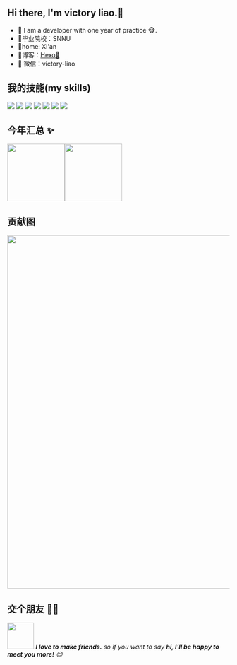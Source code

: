 ## Hi there, I'm victory liao.👋

- 🌹 I am a developer with one year of practice 🐵.
- 🏫毕业院校：SNNU
- 🏬home: Xi'an
- 📝博客：[Hexo💬](https://victory-liao.github.io/)
- 💌 微信：victory-liao

## 我的技能(my skills)   

![](https://img.shields.io/badge/-Python-3e74a2?style=flat-square&logo=Python&logoColor=fff)
![](https://img.shields.io/badge/-Java-4C7491?style=flat-square&logo=java&logoColor=fff)
![](https://img.shields.io/badge/-Docker-2496ED?style=flat-square&logo=Docker&logoColor=fff)
![](https://img.shields.io/badge/-Linux-000000?style=flat-square&logo=Linux&logoColor=fff)
![](https://img.shields.io/badge/-MySQL-4479A1?style=flat-square&logo=MySQL&logoColor=fff)
![](https://img.shields.io/badge/-Redis-DC382D?style=flat-square&logo=Redis&logoColor=fff)
![](https://img.shields.io/badge/-Git-E84E31?style=flat-square&logo=Git&logoColor=fff)

## 今年汇总 ✨

<img align="" height="130px" src="https://github-readme-stats.vercel.app/api?username=victory-liao&hide_title=true&hide_border=true&show_icons=true&include_all_commits=true&line_height=21&bg_color=0,EC6C6C,FFD479,FFFC79,73FA79&theme=graywhite&locale=cn" /><img align="" height="130px" src="https://github-readme-stats.vercel.app/api/top-langs/?username=victory-liao&hide_title=true&hide_border=true&layout=compact&bg_color=0,73FA79,73FDFF,D783FF&theme=graywhite&locale=cn" />

## 贡献图
<img width="800" src="https://github-readme-activity-graph.vercel.app/graph?username=victory-liao&theme=github-compact&hide_border=true&area=true" />

## 交个朋友 👬🏻

<img src="https://media.giphy.com/media/LnQjpWaON8nhr21vNW/giphy.gif" width="60"> <em><b>I love to make friends.</b> so if you want to say <b>hi, I'll be happy to meet you more!</b> 😊</em>
